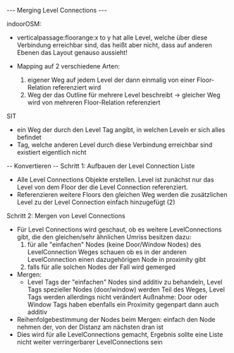--- Merging Level Connections ---

indoorOSM:
- verticalpassage:floorange:x to y hat alle Level, welche über diese Verbindung erreichbar sind, das heißt aber nicht, dass
  auf anderen Ebenen das Layout genauso aussieht!

- Mapping auf 2 verschiedene Arten:
  1) eigener Weg auf jedem Level der dann einmalig von einer Floor-Relation referenziert wird
  2) Weg der das Outline für mehrere Level beschreibt -> gleicher Weg wird von mehreren Floor-Relation referenziert

SIT
- ein Weg der durch den Level Tag angibt, in welchen Leveln er sich alles befindet
- Tag, welche anderen Level durch diese Verbindung erreichbar sind existiert eigentlich nicht

-- Konvertieren --
Schritt 1: Aufbauen der Level Connection Liste
- Alle Level Connections Objekte erstellen. Level ist zunächst nur das Level von dem Floor der die
  Level Connection referenziert.
- Referenzieren weitere Floors den gleichen Weg werden die zusätzlichen Level zu der Level Connection einfach hinzugefügt (2)

Schritt 2: Mergen von Level Connections
- Für Level Connections wird geschaut, ob es weitere LevelConnections gibt, die den gleichen/sehr ähnlichen Umriss besitzen
  dazu:
    1) für alle "einfachen" Nodes (keine Door/Window Nodes) des LevelConnection Weges schauen ob es in der anderen LevelConnection
       einen dazugehörigen Node in proximity gibt
    2) falls für alle solchen Nodes der Fall wird gemerged
- Mergen:
  - Level Tags der "einfachen" Nodes sind additiv zu behandeln, Level Tags spezieller Nodes (door/window) werden Teil des Weges, 
    Level Tags werden allerdings nicht verändert
    Außnahme: Door oder Window Tags haben ebenfalls ein Proximity gegenpart dann auch additiv
- Reihenfolgebestimmung der Nodes beim Mergen:
    einfach den Node nehmen der, von der Distanz am nächsten dran ist
- Dies wird für alle LevelConnections gemacht, Ergebnis sollte eine Liste nicht weiter verringerbarer LevelConnections sein